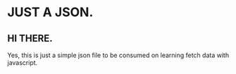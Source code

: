 # JUST A JSON.

## HI THERE.

Yes, this is just a simple json file to be consumed on learning fetch data with javascript.
</p>

